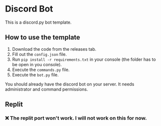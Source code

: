 # Discord Bot
This is a discord.py bot template.

## How to use the template
1. Download the code from the releases tab.
2. Fill out the `config.json` file.
3. Run `pip install -r requirements.txt` in your console (the folder has to be open in you console).
4. Execute the `commands.py` file.
5. Execute the `bot.py` file.

You should already have the discord bot on your server. It needs administrator and command permissions.

## Replit
### :x: The replit port won't work. I will not work on this for now.
